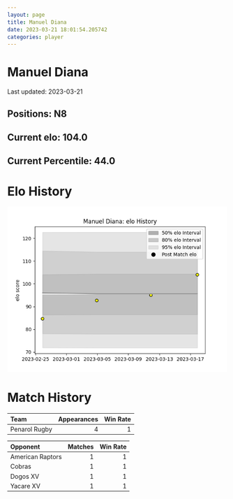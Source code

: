```yaml
---  
layout: page  
title: Manuel Diana  
date: 2023-03-21 18:01:54.205742  
categories: player  
---
```

# Manuel Diana


Last updated: 2023-03-21
## Positions: N8

## Current elo: 104.0

## Current Percentile: 44.0

# Elo History


![elo history](history_ManuelDiana.png)
# Match History


| Team          |   Appearances |   Win Rate |
|:--------------|--------------:|-----------:|
| Penarol Rugby |             4 |          1 |

| Opponent         |   Matches |   Win Rate |
|:-----------------|----------:|-----------:|
| American Raptors |         1 |          1 |
| Cobras           |         1 |          1 |
| Dogos XV         |         1 |          1 |
| Yacare XV        |         1 |          1 |